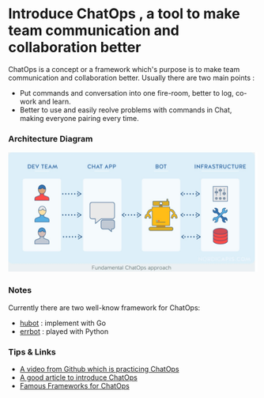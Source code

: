 
# Introduce ChatOps , a tool to make team communication and collaboration better

ChatOps is a concept or a framework which's purpose is to make team communication and collaboration better. Usually
  there are two main points :

- Put commands and conversation into one fire-room, better to log, co-work and learn.
- Better to use and easily reolve problems with commands in Chat, making everyone pairing every time.

### Architecture Diagram

![image](images/chatops.jpg)

### Notes 

Currently there are two well-know framework for ChatOps:

- [hubot](https://hubot.github.com/) : implement with Go
- [errbot](http://errbot.io/en/latest/) : played with Python

### Tips & Links

- [A video from Github which is practicing ChatOps](https://www.youtube.com/watch?v=NST3u-GjjFw)
- [A good article to introduce ChatOps](https://blog.hipchat.com/2016/02/05/chatops-guide-evolution-adoption-significance/)  
- [Famous Frameworks for ChatOps](http://nordicapis.com/12-frameworks-to-build-chatops-bots/)
